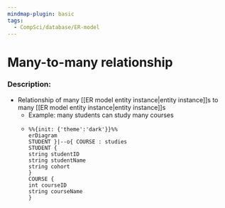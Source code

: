 ```yaml
---
mindmap-plugin: basic
tags:
  - CompSci/database/ER-model
---
```

# Many-to-many relationship
### Description:
- Relationship of many [[ER model entity instance|entity instance]]s to many [[ER model entity instance|entity instance]]s
	- Example: many students can study many courses
	- ```mermaid
	  %%{init: {'theme':'dark'}}%%
	  erDiagram
	  STUDENT }|--o{ COURSE : studies
	  STUDENT {
	  string studentID
	  string studentName
	  string cohort
	  }
	  COURSE {
	  int courseID
	  string courseName
	  }
	  ```
